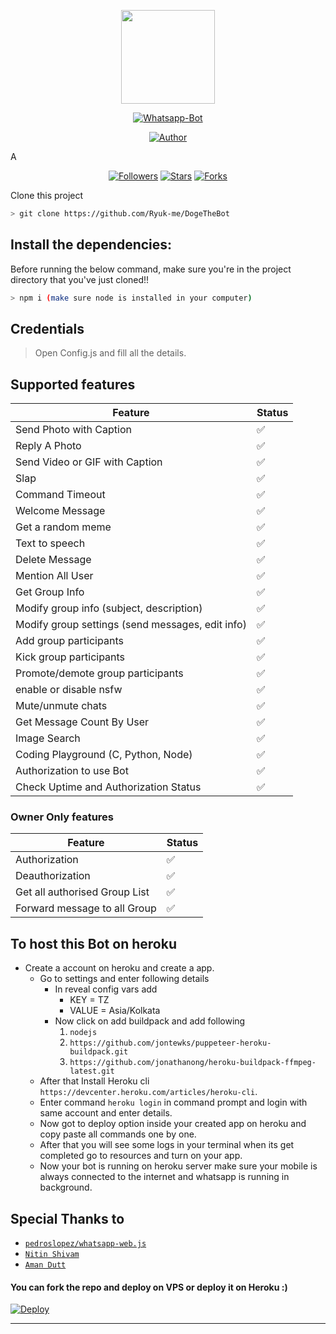 <p align="center">
<img src="https://github.com/Ryuk-me/DogeTheBot/blob/main/dogeImages/Doge-Flower.jpeg?raw=true" width="150" height="150"/>
</p>

<p align="center">
<a href="#"><img title="Whatsapp-Bot" src="https://img.shields.io/badge/WhatsApp Bot-F43B86?style=for-the-badge&logo=whatsapp&logoColor=white"></a>
</p>

<p align="center">
<a href="https://github.com/Ryuk-me"><img title="Author" src="https://img.shields.io/badge/Author-Ryuk--me-red.svg?style=for-the-badge&logo=github"></a>
</p>A

<p align="center">
<a href="https://github.com/Ryuk-me"><img title="Followers" src="https://img.shields.io/github/followers/Ryuk-me?color=teal&style=flat-square"></a>
<a href="https://github.com/Ryuk-me/DogeTheBot/stargazers/"><img title="Stars" src="https://img.shields.io/github/stars/ryuk-me/DogeTheBot?color=red&style=flat-square"></a>
<a href="https://github.com/Ryuk-me/DogeTheBot/network/members"><img title="Forks" src="https://img.shields.io/github/forks/ryuk-me/dogethebot?color=red&style=flat-square"></a>
</p

## Clone this project

```bash
> git clone https://github.com/Ryuk-me/DogeTheBot
```

## Install the dependencies:
Before running the below command, make sure you're in the project directory that
you've just cloned!!

```bash
> npm i (make sure node is installed in your computer)
```

## Credentials
> Open Config.js and fill all the details.

## Supported features
| Feature  | Status |
| ------------- | ------------- |
| Send Photo with Caption      | ✅  |
| Reply A Photo    | ✅  |
| Send Video or GIF with Caption   | ✅  |
| Slap   | ✅  |
| Command Timeout   | ✅  |
| Welcome Message   | ✅  |
| Get a random meme   | ✅ |
| Text to speech  | ✅  |
| Delete Message  | ✅  |
| Mention All User   | ✅ |
| Get Group Info | ✅ |
| Modify group info (subject, description)  | ✅  |
| Modify group settings (send messages, edit info)  | ✅  |
| Add group participants  | ✅  |
| Kick group participants  | ✅  |
| Promote/demote group participants | ✅ |
| enable or disable nsfw | ✅ |
| Mute/unmute chats | ✅ |
| Get Message Count By User | ✅ |
| Image Search | ✅ |
| Coding Playground (C, Python, Node) | ✅ |
| Authorization to use Bot | ✅ |
| Check Uptime and Authorization Status | ✅ |

### Owner Only features

| Feature  |              Status               |
| ------------- | ------------- |
| Authorization      | ✅  |
| Deauthorization      | ✅  |
| Get all authorised Group List    | ✅  |
| Forward message to all Group    | ✅  |




## To host this Bot on heroku
* Create a account on heroku and create a app.
    * Go to settings and enter following details
        * In reveal config vars add
            * KEY = TZ
            * VALUE = Asia/Kolkata 
        * Now click on add buildpack and add following
            1. `nodejs`
            2. `https://github.com/jontewks/puppeteer-heroku-buildpack.git`
            3. `https://github.com/jonathanong/heroku-buildpack-ffmpeg-latest.git`
    * After that Install Heroku cli `https://devcenter.heroku.com/articles/heroku-cli`.
    * Enter command `heroku login` in command prompt and login with same account and enter details.
    * Now got to deploy option inside your created app on heroku and copy paste all commands one by one. 
    * After that you will see some logs in your terminal when its get completed go to resources and turn on your app.
    * Now your bot is running on heroku server make sure your mobile is always connected to the internet and whatsapp is running in background.



## Special Thanks to

* [`pedroslopez/whatsapp-web.js`](https://github.com/pedroslopez/whatsapp-web.js/)
* [`Nitin Shivam`](https://github.com/nitinshivam)
* [`Aman Dutt`](https://github.com/adgamerx)




#### You can fork the repo and deploy on VPS or deploy it on Heroku :)  

[![Deploy](https://www.herokucdn.com/deploy/button.svg)](https://heroku.com/deploy)

---
